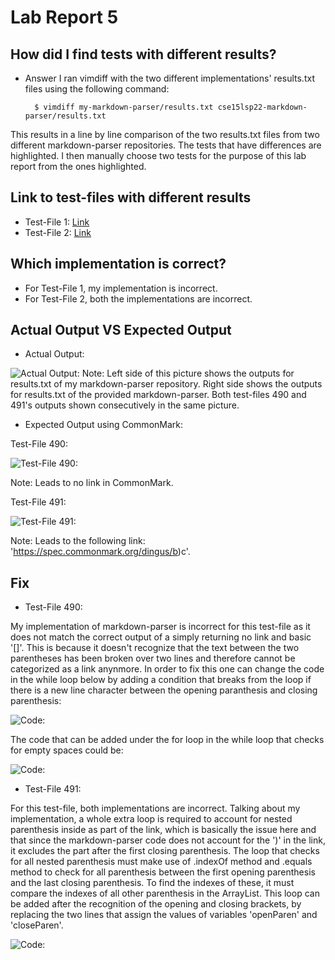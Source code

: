 # Lab Report 5

## How did I find tests with different results?

* Answer 
I ran vimdiff with the two different implementations' results.txt files using the following command:

        $ vimdiff my-markdown-parser/results.txt cse15lsp22-markdown-parser/results.txt
        
This results in a line by line comparison of the two results.txt files from two different markdown-parser repositories. The tests that have differences are highlighted. I then manually choose two tests for the purpose of this lab report from the ones highlighted.

## Link to test-files with different results
 
* Test-File 1: [Link](https://github.com/nidhidhamnani/markdown-parser/blob/main/test-files/490.md)
* Test-File 2: [Link](https://github.com/nidhidhamnani/markdown-parser/blob/main/test-files/491.md)

## Which implementation is correct?

* For Test-File 1, my implementation is incorrect. 
* For Test-File 2, both the implementations are incorrect.

## Actual Output VS Expected Output

* Actual Output:

![Actual Output:](https://jemilparikh.github.io/Cse15L-LabReports/testFilesActualOutput.png)
Note: Left side of this picture shows the outputs for results.txt of my markdown-parser repository. Right side shows the outputs for results.txt of the provided markdown-parser. Both test-files 490 and 491's outputs shown consecutively in the same picture.

* Expected Output using CommonMark: 

Test-File 490:
  
![Test-File 490:](https://jemilparikh.github.io/Cse15L-LabReports/Screen%20Shot%202022-06-05%20at%2011.32.47%20PM.png)

Note: Leads to no link in CommonMark.

Test-File 491:

![Test-File 491:](https://jemilparikh.github.io/Cse15L-LabReports/Screen%20Shot%202022-06-05%20at%2011.33.32%20PM.png)

Note: Leads to the following link: 'https://spec.commonmark.org/dingus/b)c'.

## Fix

* Test-File 490:

My implementation of markdown-parser is incorrect for this test-file as it does not match the correct output of a simply returning no link and basic '[]'.
This is because it doesn't recognize that the text between the two parentheses has been broken over two lines and therefore cannot be categorized as a link anynmore. In order to fix this one can change the code in the while loop below by adding a condition that breaks from the loop if there is a new line character between the opening paranthesis and closing parenthesis:

![Code:](https://jemilparikh.github.io/Cse15L-LabReports/Screen%20Shot%202022-06-06%20at%2012.18.03%20AM.png)

The code that can be added under the for loop in the while loop that checks for empty spaces could be:

![Code:](https://jemilparikh.github.io/Cse15L-LabReports/Screen%20Shot%202022-06-06%20at%2012.25.29%20AM.png)

* Test-File 491:

For this test-file, both implementations are incorrect. Talking about my implementation, a whole extra loop is required to account for nested parenthesis inside as part of the link, which is basically the issue here and that since the markdown-parser code does not account for the ')' in the link, it excludes the part after the first closing parenthesis. The loop that checks for all nested parenthesis must make use of .indexOf method and .equals method to check for all parenthesis between the first opening parenthesis and the last closing parenthesis. To find the indexes of these, it must compare the indexes of all other parenthesis in the ArrayList. This loop can be added after the recognition of the opening and closing brackets, by replacing the two lines that assign the values of variables 'openParen' and 'closeParen'.

![Code:](https://jemilparikh.github.io/Cse15L-LabReports/Screen%20Shot%202022-06-06%20at%2012.37.16%20AM.png)


 
 
 
        
        


